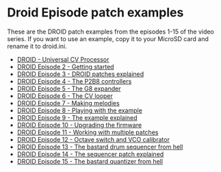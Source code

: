 # Droid Episode patch examples

These are the DROID patch examples from the episodes
1-15 of the video series. If you want to use an example,
copy it to your MicroSD card and rename it to droid.ini.

- [DROID - Universal CV Processor](https://www.youtube.com/watch?v=LHS1gD9oliE)
- [DROID Episode 2 - Getting started](https://www.youtube.com/watch?v=TjJAT-9cuag)
- [DROID Episode 3 - DROID patches explained](https://www.youtube.com/watch?v=hmN61X6jCbw)
- [DROID Episode 4 - The P2B8 controllers](https://www.youtube.com/watch?v=hwpfMoULpKY)
- [DROID Episode 5 - The G8 expander](https://www.youtube.com/watch?v=IA8YhtNkj1I)
- [DROID Episode 6 - The CV looper](https://www.youtube.com/watch?v=6JljmnA5Zk0)
- [DROID Episode 7 - Making melodies](https://www.youtube.com/watch?v=Lzol9O0adBI)
- [DROID Episode 8 - Playing with the example](https://www.youtube.com/watch?v=kqqhaVbTEAU)
- [DROID Episode 9 - The example explained](https://www.youtube.com/watch?v=wVb9_gIj6L8)
- [DROID Episode 10 - Upgrading the firmware](https://www.youtube.com/watch?v=ou6oPxuGz60)
- [DROID Episode 11 - Working with multiple patches](https://www.youtube.com/watch?v=sUV5UHotUWA)
- [DROID Episode 12 - Octave switch and VCO calibrator](https://www.youtube.com/watch?v=8S8yrkCHOoI)
- [DROID Episode 13 - The bastard drum sequencer from hell](https://www.youtube.com/watch?v=UBe1auYfR_4)
- [DROID Episode 14 - The sequencer patch explained](https://www.youtube.com/watch?v=Ln6hUhvAkpU)
- [DROID Episode 15 - The bastard quantizer from hell](https://www.youtube.com/watch?v=YkDaDm4L-LU)
